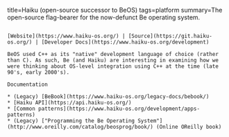 title=Haiku (open-source successor to BeOS)
tags=platform
summary=The open-source flag-bearer for the now-defunct Be operating system.
~~~~~~

[Website](https://www.haiku-os.org/) | [Source](https://git.haiku-os.org/) | [Developer Docs](https://www.haiku-os.org/development)

BeOS used C++ as its "native" development language of choice (rather than C). As such, Be (and Haiku) are interesting in examining how we were thinking about OS-level integration using C++ at the time (late 90's, early 2000's).

Documentation

* (Legacy) [BeBook](https://www.haiku-os.org/legacy-docs/bebook/)
* [Haiku API](https://api.haiku-os.org/)
* [Common patterns](https://www.haiku-os.org/development/apps-patterns)
* (Legacy) ["Programming the Be Operating System"](http://www.oreilly.com/catalog/beosprog/book/) (Online OReilly book)



